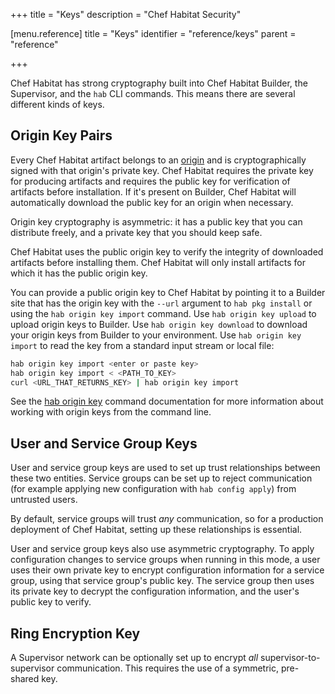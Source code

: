 +++
title = "Keys"
description = "Chef Habitat Security"


[menu.reference]
    title = "Keys"
    identifier = "reference/keys"
    parent = "reference"

+++

Chef Habitat has strong cryptography built into Chef Habitat Builder, the Supervisor, and the `hab` CLI commands. This means there are several different kinds of keys.

## Origin Key Pairs

Every Chef Habitat artifact belongs to an [origin](pkg_ids) and is cryptographically signed with that origin's private key. Chef Habitat requires the private key for producing artifacts and requires the public key for verification of artifacts before installation. If it's present on Builder, Chef Habitat will automatically download the public key for an origin when necessary.

Origin key cryptography is asymmetric: it has a public key that you can distribute freely, and a private key that you should keep safe.

Chef Habitat uses the public origin key to verify the integrity of downloaded artifacts before installing them.
Chef Habitat will only install artifacts for which it has the public origin key.

You can provide a public origin key to Chef Habitat by pointing it to a Builder site that has the origin key with the `--url` argument to `hab pkg install` or using the `hab origin key import` command.
Use `hab origin key upload` to upload origin keys to Builder.
Use `hab origin key download` to download your origin keys from Builder to your environment.
Use `hab origin key import` to read the key from a standard input stream or local file:

```bash
hab origin key import <enter or paste key>
hab origin key import < <PATH_TO_KEY>
curl <URL_THAT_RETURNS_KEY> | hab origin key import
```

See the [hab origin key](habitat_cli/#hab-origin-key) command documentation for more information about working with origin keys from the command line.

## User and Service Group Keys

User and service group keys are used to set up trust relationships between these two entities. Service groups can be set up to reject communication (for example applying new configuration with `hab config apply`) from untrusted users.

By default, service groups will trust *any* communication, so for a production deployment of Chef Habitat, setting up these relationships is essential.

User and service group keys also use asymmetric cryptography. To apply configuration changes to service groups when running in this mode, a user uses their own private key to encrypt configuration information for a service group, using that service group's public key. The service group then uses its private key to decrypt the configuration information, and the user's public key to verify.

## Ring Encryption Key

A Supervisor network can be optionally set up to encrypt *all* supervisor-to-supervisor communication.
This requires the use of a symmetric, pre-shared key.
